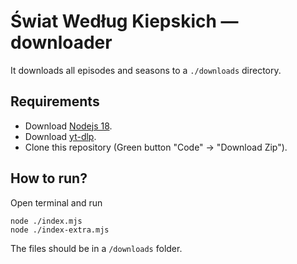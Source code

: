 # Świat Według Kiepskich — downloader

It downloads all episodes and seasons to a `./downloads` directory.

## Requirements

* Download [Nodejs 18](https://nodejs.org/en/blog/release/v18.12.0).
* Download [yt-dlp](https://github.com/yt-dlp/yt-dlp/releases/latest).
* Clone this repository (Green button "Code" -> "Download Zip").

## How to run?

Open terminal and run

```shell
node ./index.mjs
node ./index-extra.mjs
```
The files should be in a `/downloads` folder.
